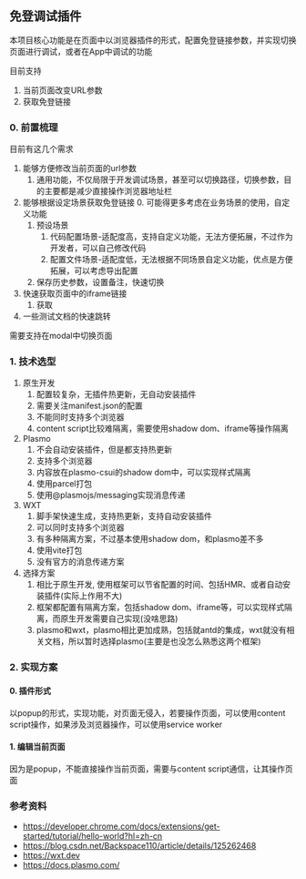 ## 免登调试插件

本项目核心功能是在页面中以浏览器插件的形式，配置免登链接参数，并实现切换页面进行调试，或者在App中调试的功能

目前支持
1. 当前页面改变URL参数
2. 获取免登链接

### 0. 前置梳理

目前有这几个需求
1. 能够方便修改当前页面的url参数
    1. 通用功能，不仅局限于开发调试场景，甚至可以切换路径，切换参数，目的主要都是减少直接操作浏览器地址栏
2. 能够根据设定场景获取免登链接
    0. 可能得更多考虑在业务场景的使用，自定义功能
    1. 预设场景
        1. 代码配置场景-适配度高，支持自定义功能，无法方便拓展，不过作为开发者，可以自己修改代码
        2. 配置文件场景-适配度低，无法根据不同场景自定义功能，优点是方便拓展，可以考虑导出配置
    2. 保存历史参数，设置备注，快速切换
3. 快速获取页面中的iframe链接
    1. 获取
4. 一些测试文档的快速跳转

需要支持在modal中切换页面

### 1. 技术选型

1. 原生开发
    1. 配置较复杂，无插件热更新，无自动安装插件
    2. 需要关注manifest.json的配置
    3. 不能同时支持多个浏览器
    4. content script比较难隔离，需要使用shadow dom、iframe等操作隔离
2. Plasmo
    1. 不会自动安装插件，但是都支持热更新
    2. 支持多个浏览器
    3. 内容放在plasmo-csui的shadow dom中，可以实现样式隔离
    4. 使用parcel打包
    5. 使用@plasmojs/messaging实现消息传递
3. WXT
    1. 脚手架快速生成，支持热更新，支持自动安装插件
    2. 可以同时支持多个浏览器
    3. 有多种隔离方案，不过基本使用shadow dom，和plasmo差不多
    4. 使用vite打包
    5. 没有官方的消息传递方案
4. 选择方案
    1. 相比于原生开发, 使用框架可以节省配置的时间、包括HMR、或者自动安装插件(实际上作用不大)
    2. 框架都配置有隔离方案，包括shadow dom、iframe等，可以实现样式隔离，而原生开发需要自己实现(没啥思路)
    3. plasmo和wxt，plasmo相比更加成熟，包括就antd的集成，wxt就没有相关文档，所以暂时选择plasmo(主要是也没怎么熟悉这两个框架)

### 2. 实现方案

#### 0. 插件形式

以popup的形式，实现功能，对页面无侵入，若要操作页面，可以使用content script操作，如果涉及浏览器操作，可以使用service worker

#### 1. 编辑当前页面

因为是popup，不能直接操作当前页面，需要与content script通信，让其操作页面

### 参考资料

- https://developer.chrome.com/docs/extensions/get-started/tutorial/hello-world?hl=zh-cn
- https://blog.csdn.net/Backspace110/article/details/125262468
- https://wxt.dev
- https://docs.plasmo.com/